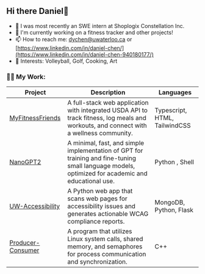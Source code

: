 ## Hi there Daniel👋

- 💼 I was most recently an SWE intern at Shoplogix Constellation Inc.
- 🔭 I'm currently working on a fitness tracker and other projects!
- 📫 How to reach me: dychen@uwaterloo.ca or [https://www.linkedin.com/in/daniel-chen/](https://www.linkedin.com/in/daniel-chen-940180177/)
- 💬 Interests: Volleyball, Golf, Cooking, Art

<h3 align="left">👨‍💻 My Work:</h3>

| Project | Description |Languages|
| ----------- | ----------- | ----------- |
| [MyFitnessFriends](https://github.com/dym-chen/fitness-friends) |A full-stack web application with integrated USDA API to track fitness, log meals and workouts, and connect with a wellness community.| Typescript, HTML, TailwindCSS |
| [NanoGPT2](https://github.com/dym-chen/nanoGPT2) |A minimal, fast, and simple implementation of GPT for training and fine-tuning small language models, optimized for academic and educational use. | Python , Shell |
| [UW-Accessibility](https://github.com/dym-chen/UW-Accessibility) |A Python web app that scans web pages for accessibility issues and generates actionable WCAG compliance reports.| MongoDB, Python, Flask |
| [Producer-Consumer](https://github.com/dym-chen/Producer-Consumer) | A program that utilizes Linux system calls, shared memory, and semaphores for process communication and synchronization.| C++ |
